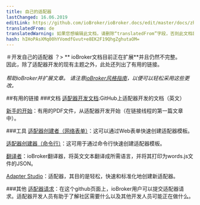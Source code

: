 ```yaml
---
title: 自己的适配器
lastChanged: 16.06.2019
editLink: https://github.com/ioBroker/ioBroker.docs/edit/master/docs/zh-cn/dev/adapterdev.md
translatedFrom: de
translatedWarning: 如果您想编辑此文档，请删除“translatedFrom”字段，否则此文档将再次自动翻译
hash: hIHoPAsXMq00hYVomdfGvut+e8EK2F19QhgZghutaOM=
---
```

＃开发自己的适配器
？&gt; ** ioBroker文档目前正在扩展**并且仍然不完整。 <br>因此，除了适配器开发的现有主题之外，此处还列出了有用的链接。 <br><br> *帮助ioBroker并扩展文章。* *请注意[ioBroker风格指南](community/styleguidedoc)，以便可以轻松采用这些更改。*

##有用的链接
###文档
[适配器开发文档](https://github.com/ioBroker/ioBroker/wiki/Adapter-Development-Documentation):GitHub上适配器开发的文档（英文）

[新手的开始](https://forum.iobroker.net/topic/12663/adapter-entwicklung-kick-start-f%C3%BCr-neulinge)：有用的PDF文件，从适配器开发开始（在链接线程的第一篇文章中）。

###工具
[适配器创建者（网络表单）](https://adapter-creator.iobroker.in/)：这可以通过Web表单快速创建适配器模板。

[适配器创建器（命令行）](https://forum.iobroker.net/topic/17200/aufruf-iobroker-adapter-creator-testen)：这可用于通过命令行快速创建适配器模板。

[翻译者](https://translator.iobroker.in/)：ioBroker翻译器，将英文文本翻译成所需语言，并将其打印为words.js文件的JSON。

[Adapter Studio](https://github.com/Jey-Cee/ioBroker.adapter-studio)：适配器，其目的是轻松，快速和标准化地创建新适配器。

###其他
[适配器请求](https://github.com/ioBroker/AdapterRequests/issues?page=1&q=is%3Aissue+is%3Aopen)：在这个github页面上，ioBroker用户可以提交适配器请求。适配器开发人员有助于了解社区需要什么以及其他开发人员可能正在做什么。